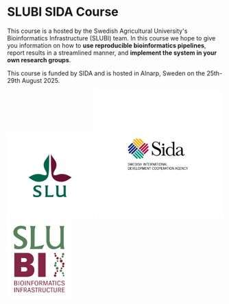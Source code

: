 # SLUBI SIDA Course

This course is a hosted by the Swedish Agricultural University's Bioinformatics Infrastructure (SLUBI) team. In this course we hope to give you information on how to **use reproducible bioinformatics pipelines**, report results in a streamlined manner, and **implement the system in your own research groups**.

This course is funded by SIDA and is hosted in Alnarp, Sweden on the 25th-29th August 2025.

<p float="left">
  <img src="course_website/figures/logos/slu.png" width="200" /> 
  <img src="course_website/figures/logos/sida.png" width="300" />
  <img src="course_website/figures/logos/SLUBI_logo.png" width="150" />
</p>

